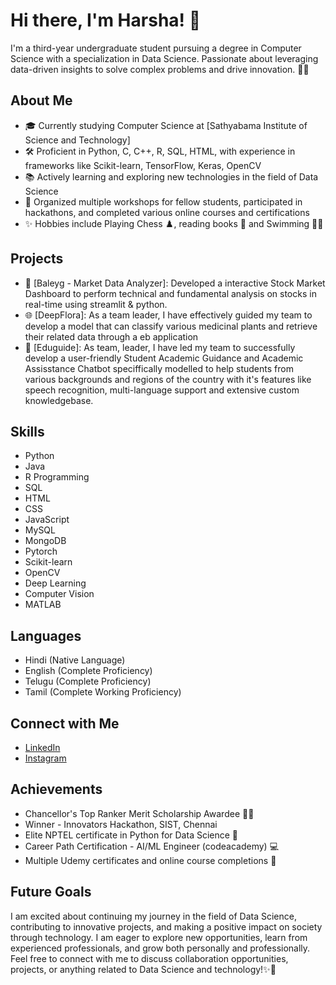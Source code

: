 # Hi there, I'm Harsha! 👋

I'm a third-year undergraduate student pursuing a degree in Computer Science with a specialization in Data Science. 
Passionate about leveraging data-driven insights to solve complex problems and drive innovation. 🫡😇

## About Me

- 🎓 Currently studying Computer Science at [Sathyabama Institute of Science and Technology]
- 🛠️ Proficient in Python, C, C++, R, SQL, HTML, with experience in frameworks like Scikit-learn, TensorFlow, Keras, OpenCV
- 📚 Actively learning and exploring new technologies in the field of Data Science
- 🌱 Organized multiple workshops for fellow students, participated in hackathons, and completed various online courses and certifications
- ✨ Hobbies include Playing Chess ♟️, reading books 📖 and Swimming 🏊‍♂️ 

## Projects

- 🚀 [Baleyg - Market Data Analyzer]: Developed a interactive Stock Market Dashboard to perform technical and fundamental analysis on stocks in real-time using streamlit & python.
- 🌐 [DeepFlora]: As a team leader, I have effectively guided my team to develop a model that can classify various medicinal plants and retrieve their related data through a eb application
- 📢 [Eduguide]: As team, leader, I have led my team to successfully develop a user-friendly Student Academic Guidance and Academic Assisstance Chatbot speciffically modelled to help students from various 
                 backgrounds and regions of the country with it's features like speech recognition, multi-language support and extensive custom knowledgebase.

## Skills

- Python
- Java
- R Programming
- SQL
- HTML
- CSS
- JavaScript
- MySQL
- MongoDB
- Pytorch
- Scikit-learn
- OpenCV
- Deep Learning
- Computer Vision
- MATLAB

## Languages

- Hindi (Native Language)
- English (Complete Proficiency)
- Telugu (Complete Proficiency)
- Tamil (Complete Working Proficiency)

## Connect with Me

- [LinkedIn](https://www.linkedin.com/in/jonnalagadda-harsha/)
- [Instagram](@itz_defi_nitelyharsh)

## Achievements

- Chancellor's Top Ranker Merit Scholarship Awardee 🧑‍🎓
- Winner - Innovators Hackathon, SIST, Chennai
- Elite NPTEL certificate in Python for Data Science 🏅
- Career Path Certification - AI/ML Engineer (codeacademy) 💻
- Multiple Udemy certificates and online course completions 📑

## Future Goals

I am excited about continuing my journey in the field of Data Science, contributing to innovative projects, and making a positive impact on society through technology. I am eager to explore new opportunities, learn from experienced professionals, and grow both personally and professionally.
Feel free to connect with me to discuss collaboration opportunities, projects, or anything related to Data Science and technology!✨💫

